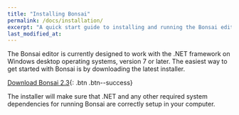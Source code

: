 ```yaml
---
title: "Installing Bonsai"
permalink: /docs/installation/
excerpt: "A quick start guide to installing and running the Bonsai editor."
last_modified_at: 
---
```


The Bonsai editor is currently designed to work with the .NET framework on Windows desktop operating systems, version 7 or later. The easiest way to get started with Bonsai is by downloading the latest installer.

[<i class="fa fa-download"></i> Download Bonsai 2.3](https://bitbucket.org/horizongir/bonsai/downloads/Bonsai-2.3.exe){: .btn .btn--success}

The installer will make sure that .NET and any other required system dependencies for running Bonsai are correctly setup in your computer.